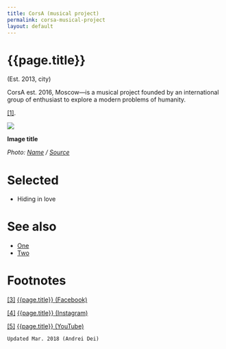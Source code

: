 ```yaml
---
title: CorsA (musical project)
permalink: corsa-musical-project
layout: default
---
```


# {{page.title}}

(Est. 2013, city)

CorsA est. 2016, Moscow—is a musical project founded by an international group of enthusiast to explore a modern problems of humanity.

<span id="a1">[\[1\]](#f1)</span>.

![](/encyclopedia/images/image-name.jpg)

**Image title**

*Photo: [Name](index) / [Source](index)*

# Selected

+ Hiding in love

# See also

+ [One](index)
+ [Two](index)

# Footnotes

[[3]](#a3) <span id="f3"></span> [{{page.title}} (Facebook)](index)

[[4]](#a4) <span id="f4"></span> [{{page.title}} (Instagram)](index)

[[5]](#a5) <span id="f5"></span> [{{page.title}} (YouTube)](index)

`Updated Mar. 2018 (Andrei Dei)`
